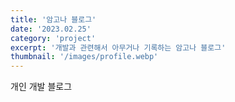 ```yaml
---
title: '암고나 블로그'
date: '2023.02.25'
category: 'project'
excerpt: '개발과 관련해서 아무거나 기록하는 암고나 블로그'
thumbnail: '/images/profile.webp'
---
```


개인 개발 블로그
